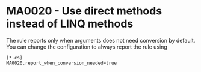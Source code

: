 # MA0020 - Use direct methods instead of LINQ methods

The rule reports only when arguments does not need conversion by default. You can change the configuration to always report the rule using

````
[*.cs]
MA0020.report_when_conversion_needed=true
````
